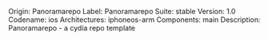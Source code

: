 Origin: Panoramarepo
Label: Panoramarepo
Suite: stable
Version: 1.0
Codename: ios
Architectures: iphoneos-arm
Components: main
Description: Panoramarepo - a cydia repo template
